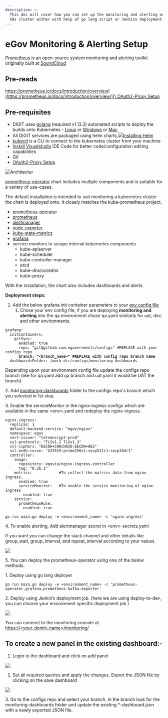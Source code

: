 ```yaml
---
description: >-
  This doc will cover how you can set up the monitoring and alerting on existing
  k8s cluster either with help of go lang script or Jenkins deployment Jobs.
---
```


# eGov Monitoring & Alerting Setup

[Prometheus](https://github.com/prometheus) is an open-source system monitoring and alerting toolkit originally built at [SoundCloud](https://soundcloud.com/)



## Pre-reads

[https://prometheus.io/docs/introduction/overview](https://prometheus.io/docs/introduction/overview/)[\
](https://prometheus.io/docs/introduction/overview/)[OAuth2-Proxy Setup](https://core.digit.org/guides/operations-guide/oauth2-proxy-setup)

## Pre-requisites <a href="#prerequisites" id="prerequisites"></a>

* DIGIT uses [golang](https://golang.org/doc/install#download) (required v1.13.3) automated scripts to deploy the builds onto Kubernetes - [Linux](https://golang.org/dl/go1.13.3.linux-amd64.tar.gz) or [Windows](https://golang.org/dl/go1.13.3.windows-amd64.msi) or [Mac](https://golang.org/dl/go1.13.3.darwin-amd64.pkg)
* All DIGIT services are packaged using helm charts[ ![](https://helm.sh/img/favicon-152.png)Installing Helm](https://helm.sh/docs/intro/install/)
* [kubectl](https://kubernetes.io/docs/tasks/tools/install-kubectl-linux/) is a CLI to connect to the kubernetes cluster from your machine
* [Install Visualstudio](https://code.visualstudio.com/download) IDE Code for better code/configuration editing capabilities
* Git
* [OAuth2-Proxy Setup](https://core.digit.org/guides/operations-guide/oauth2-proxy-setup)



![Architectur](https://4016629814-files.gitbook.io/\~/files/v0/b/gitbook-x-prod.appspot.com/o/spaces%2FX13sH0e4xi7bV1juDmGX%2Fuploads%2FHGVP5LUgHpOYCkXE3BWe%2Fimage.png?alt=media\&token=e97745b4-f1c7-468f-b60c-d5149f470d79)

[prometheus-operator](https://github.com/egovernments/eGov-infraOps/tree/master/helm/charts/backbone-services/prometheus-operator) chart includes multiple components and is suitable for a variety of use-cases.

The default installation is intended to suit monitoring a kubernetes cluster the chart is deployed onto. It closely matches the kube-prometheus project.

* [prometheus-operator](https://github.com/coreos/prometheus-operator)
* [prometheus](https://prometheus.io/)
* [alertmanager](https://prometheus.io/)
* [node-exporter](https://github.com/helm/charts/tree/master/stable/prometheus-node-exporter)
* [kube-state-metrics](https://github.com/helm/charts/tree/master/stable/kube-state-metrics)
* [grafana](https://github.com/helm/charts/tree/master/stable/grafana)
* service monitors to scrape internal kubernetes components
  * kube-apiserver
  * kube-scheduler
  * kube-controller-manager
  * etcd
  * kube-dns/coredns
  * kube-proxy

With the installation, the chart also includes dashboards and alerts.

**Deployment steps:**

1. Add the below grafana init container parameters to your [env config file](https://github.com/egovernments/DIGIT-DevOps/tree/master/deploy-as-code/helm/environments)
   1. Chose your env config file, if you are deploying **monitoring and alerting** into the qa environment chose qa.yaml similarly for uat, dev, and other environments.

<pre><code>grafana:
  initContainers:
    gitSync:
      enabled: true
      repo: "git@github.com:egovernments/configs" #REPLACE with your configs repo
<strong>      branch: "&#x3C;branch_name>" #REPLACE with config repo branch name
</strong>  dashboardsFolder: /work-dir/configs/monitoring-dashboards    
</code></pre>

Depending upon your environment config file update the configs repo branch (like for qa.yaml add qa branch and uat.yaml it would be UAT the branch)

2\. Add [monitoring-dashboards](https://github.com/egovernments/configs/tree/master/monitoring-dashboards) folder to the configs repo's branch which you selected in 1st step.

3\. Enable the serviceMonitor in the nginx-ingress configs which are available in the same \<env>.yaml and redeploy the nginx-ingress.

```
nginx-ingress:
  replicas: 1
  default-backend-service: "egov/nginx"
  namespace: egov
  cert-issuer: "letsencrypt-prod"
  ssl-protocols: "TLSv1.2 TLSv1.3"
  ssl-ciphers: "EECDH+CHACHA20:EECDH+AES"
  ssl-ecdh-curve: "X25519:prime256v1:secp521r1:secp384r1"
  controller:
    image:
      repository: egovio/nginx-ingress-controller
      tag: "0.26.1"     
    metrics:            #To collect the matrics data from nginx-ingress.
      enabled: true
      serviceMonitor:   #To enable the service monitoring of nginx-ingress
        enabled: true
    service:
      prometheusRule:
        enabled: true
```

`go run main.go deploy -e <environment_name> -c 'nginx-ingress'`

4\. To enable alerting, Add alertmanager secret in \<env>-secrets.yaml

If you want you can change the slack channel and other details like group\_wait, group\_interval, and repeat\_interval according to your values.

![](https://4016629814-files.gitbook.io/\~/files/v0/b/gitbook-x-prod.appspot.com/o/spaces%2FX13sH0e4xi7bV1juDmGX%2Fuploads%2FVCRiKUv6eowPrhc62u4j%2Fimage.png?alt=media\&token=8ad9e108-a828-4298-b8c6-3d1840ecc08e)

5\.  You can deploy the prometheus-operator using one of the below methods.

&#x20;    1\. Deploy using go lang deployer

&#x20;          `go run main.go deploy -e <environment_name> -c 'prometheus-operator,grafana,prometheus-kafka-exporter'`

&#x20;   2\. Deploy using Jenkin’s deployment job. (here we are using deploy-to-dev, you can choose your environment specific deployment job )

![](https://4016629814-files.gitbook.io/\~/files/v0/b/gitbook-x-prod.appspot.com/o/spaces%2FX13sH0e4xi7bV1juDmGX%2Fuploads%2FzeEDfZqccpKNfzTmkHGK%2Fimage.png?alt=media\&token=23980983-a47e-488c-81ff-1e5e9908289b)

You can connect to the monitoring console at [https://](https://qa.digit.org/monitoring/?orgId=1)[\<your\_domin\_name>/](https://egov-micro-qa.egovernments.org/tracing/search)[monitoring/](https://qa.digit.org/monitoring/?orgId=1)

## **To create a new panel in the existing dashboard:-**   <a href="#to-create-a-new-panel-in-the-existing-dashboard" id="to-create-a-new-panel-in-the-existing-dashboard"></a>

1. &#x20;Login to the dashboard and click on add panel &#x20;

![](https://4016629814-files.gitbook.io/\~/files/v0/b/gitbook-x-prod.appspot.com/o/spaces%2FX13sH0e4xi7bV1juDmGX%2Fuploads%2FbQrNDpGnRLQxdVEGXu2g%2Fimage.png?alt=media\&token=98fc7d75-a31c-4684-983b-414ff03b56a2)

1. Set all required queries and apply the changes. Export the JSON file by clicking on the save dashboard

![](https://4016629814-files.gitbook.io/\~/files/v0/b/gitbook-x-prod.appspot.com/o/spaces%2FX13sH0e4xi7bV1juDmGX%2Fuploads%2FzWL5LzMozVf4pE736o46%2Fimage.png?alt=media\&token=d4ef8402-be09-477d-9dc3-0622932e256c)

3\. Go to the configs repo and select your branch. In the branch look for the monitoring-dashboards folder and update the existing \*-dashboard.json with a newly exported JSON file.
